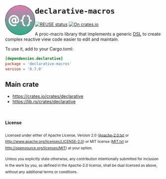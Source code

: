 <!--
	SPDX-FileCopyrightText: 2024 Eduardo Javier Alvarado Aarón <eduardo.javier.alvarado.aaron@gmail.com>
	
	SPDX-License-Identifier: CC-BY-SA-4.0
-->

# <img src="../logo.svg" width="96" align="left"/> `declarative-macros`

[![REUSE status]][reuse] [![On crates.io]][crate.io]

[REUSE status]: https://api.reuse.software/badge/github.com/ejaa3/declarative
[reuse]: https://api.reuse.software/info/github.com/ejaa3/declarative
[On crates.io]: https://img.shields.io/crates/v/declarative-macros.svg?color=6081D4
[crate.io]: https://crates.io/crates/declarative-macros

A proc-macro library that implements a generic [DSL] to create complex reactive view code easier to edit and maintain.

To use it, add to your Cargo.toml:

~~~ toml
[dependencies.declarative]
package = 'declarative-macros'
version = '0.7.0'
~~~

## Main crate

* https://crates.io/crates/declarative
* https://lib.rs/crates/declarative

<br/>

#### License

<sub>Licensed under either of Apache License, Version 2.0 (<a href="../LICENSES/Apache-2.0.txt">Apache-2.0.txt</a> or http://www.apache.org/licenses/LICENSE-2.0) or MIT license (<a href="../LICENSES/MIT.txt">MIT.txt</a> or http://opensource.org/licenses/MIT) at your option.</sub>

<sub>Unless you explicitly state otherwise, any contribution intentionally submitted for inclusion in the work by you, as defined in the Apache-2.0 license, shall be dual licensed as above, without any additional terms or conditions.</sub>

[DSL]: https://en.wikipedia.org/wiki/Domain-specific_language
